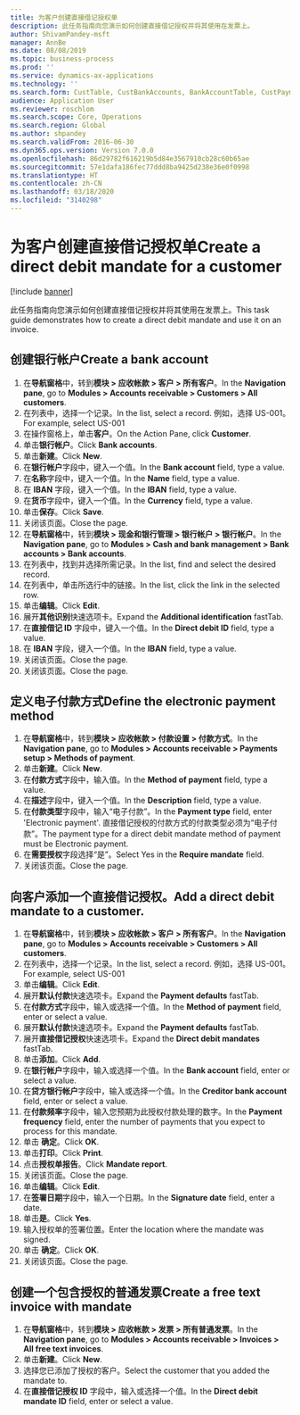 ```yaml
---
title: 为客户创建直接借记授权单
description: 此任务指南向您演示如何创建直接借记授权并将其使用在发票上。
author: ShivamPandey-msft
manager: AnnBe
ms.date: 08/08/2019
ms.topic: business-process
ms.prod: ''
ms.service: dynamics-ax-applications
ms.technology: ''
ms.search.form: CustTable, CustBankAccounts, BankAccountTable, CustPaymMode, CustDirectDebitMandate, BankAccountTableLookUp, SrsReportViewerForm,  LogisticsAddressCityLookup, CustFreeInvoice, CustTableLookup
audience: Application User
ms.reviewer: roschlom
ms.search.scope: Core, Operations
ms.search.region: Global
ms.author: shpandey
ms.search.validFrom: 2016-06-30
ms.dyn365.ops.version: Version 7.0.0
ms.openlocfilehash: 86d29782f616219b5d84e3567910cb28c60b65ae
ms.sourcegitcommit: 57e1dafa186fec77ddd8ba9425d238e36e0f0998
ms.translationtype: HT
ms.contentlocale: zh-CN
ms.lasthandoff: 03/18/2020
ms.locfileid: "3140298"
---
```

# <a name="create-a-direct-debit-mandate-for-a-customer"></a><span data-ttu-id="3bd2f-103">为客户创建直接借记授权单</span><span class="sxs-lookup"><span data-stu-id="3bd2f-103">Create a direct debit mandate for a customer</span></span>

[!include [banner](../../includes/banner.md)]

<span data-ttu-id="3bd2f-104">此任务指南向您演示如何创建直接借记授权并将其使用在发票上。</span><span class="sxs-lookup"><span data-stu-id="3bd2f-104">This task guide demonstrates how to create a direct debit mandate and use it on an invoice.</span></span>


## <a name="create-a-bank-account"></a><span data-ttu-id="3bd2f-105">创建银行帐户</span><span class="sxs-lookup"><span data-stu-id="3bd2f-105">Create a bank account</span></span>
1. <span data-ttu-id="3bd2f-106">在**导航窗格**中，转到**模块 > 应收帐款 > 客户 > 所有客户**。</span><span class="sxs-lookup"><span data-stu-id="3bd2f-106">In the **Navigation pane**, go to **Modules > Accounts receivable > Customers > All customers**.</span></span>
2. <span data-ttu-id="3bd2f-107">在列表中，选择一个记录。</span><span class="sxs-lookup"><span data-stu-id="3bd2f-107">In the list, select a record.</span></span> <span data-ttu-id="3bd2f-108">例如，选择 US-001。</span><span class="sxs-lookup"><span data-stu-id="3bd2f-108">For example, select US-001</span></span>
3. <span data-ttu-id="3bd2f-109">在操作窗格上，单击**客户**。</span><span class="sxs-lookup"><span data-stu-id="3bd2f-109">On the Action Pane, click **Customer**.</span></span>
4. <span data-ttu-id="3bd2f-110">单击**银行帐户**。</span><span class="sxs-lookup"><span data-stu-id="3bd2f-110">Click **Bank accounts**.</span></span>
5. <span data-ttu-id="3bd2f-111">单击**新建**。</span><span class="sxs-lookup"><span data-stu-id="3bd2f-111">Click **New**.</span></span>
6. <span data-ttu-id="3bd2f-112">在**银行帐户**字段中，键入一个值。</span><span class="sxs-lookup"><span data-stu-id="3bd2f-112">In the **Bank account** field, type a value.</span></span>
7. <span data-ttu-id="3bd2f-113">在**名称**字段中，键入一个值。</span><span class="sxs-lookup"><span data-stu-id="3bd2f-113">In the **Name** field, type a value.</span></span>
8. <span data-ttu-id="3bd2f-114">在 **IBAN** 字段，键入一个值。</span><span class="sxs-lookup"><span data-stu-id="3bd2f-114">In the **IBAN** field, type a value.</span></span>
9. <span data-ttu-id="3bd2f-115">在**货币**字段中，键入一个值。</span><span class="sxs-lookup"><span data-stu-id="3bd2f-115">In the **Currency** field, type a value.</span></span>
10. <span data-ttu-id="3bd2f-116">单击**保存**。</span><span class="sxs-lookup"><span data-stu-id="3bd2f-116">Click **Save**.</span></span>
11. <span data-ttu-id="3bd2f-117">关闭该页面。</span><span class="sxs-lookup"><span data-stu-id="3bd2f-117">Close the page.</span></span>
12. <span data-ttu-id="3bd2f-118">在**导航窗格**中，转到**模块 > 现金和银行管理 > 银行帐户 > 银行帐户**。</span><span class="sxs-lookup"><span data-stu-id="3bd2f-118">In the **Navigation pane**, go to **Modules > Cash and bank management > Bank accounts > Bank accounts**.</span></span>
13. <span data-ttu-id="3bd2f-119">在列表中，找到并选择所需记录。</span><span class="sxs-lookup"><span data-stu-id="3bd2f-119">In the list, find and select the desired record.</span></span>
14. <span data-ttu-id="3bd2f-120">在列表中，单击所选行中的链接。</span><span class="sxs-lookup"><span data-stu-id="3bd2f-120">In the list, click the link in the selected row.</span></span>
15. <span data-ttu-id="3bd2f-121">单击**编辑**。</span><span class="sxs-lookup"><span data-stu-id="3bd2f-121">Click **Edit**.</span></span>
16. <span data-ttu-id="3bd2f-122">展开**其他识别**快速选项卡。</span><span class="sxs-lookup"><span data-stu-id="3bd2f-122">Expand the **Additional identification** fastTab.</span></span>
17. <span data-ttu-id="3bd2f-123">在**直接借记 ID** 字段中，键入一个值。</span><span class="sxs-lookup"><span data-stu-id="3bd2f-123">In the **Direct debit ID** field, type a value.</span></span>
18. <span data-ttu-id="3bd2f-124">在 **IBAN** 字段，键入一个值。</span><span class="sxs-lookup"><span data-stu-id="3bd2f-124">In the **IBAN** field, type a value.</span></span>
19. <span data-ttu-id="3bd2f-125">关闭该页面。</span><span class="sxs-lookup"><span data-stu-id="3bd2f-125">Close the page.</span></span>
20. <span data-ttu-id="3bd2f-126">关闭该页面。</span><span class="sxs-lookup"><span data-stu-id="3bd2f-126">Close the page.</span></span>

## <a name="define-the-electronic-payment-method"></a><span data-ttu-id="3bd2f-127">定义电子付款方式</span><span class="sxs-lookup"><span data-stu-id="3bd2f-127">Define the electronic payment method</span></span>
1. <span data-ttu-id="3bd2f-128">在**导航窗格**中，转到**模块 > 应收帐款 > 付款设置 > 付款方式**。</span><span class="sxs-lookup"><span data-stu-id="3bd2f-128">In the **Navigation pane**, go to **Modules > Accounts receivable > Payments setup > Methods of payment**.</span></span>
2. <span data-ttu-id="3bd2f-129">单击**新建**。</span><span class="sxs-lookup"><span data-stu-id="3bd2f-129">Click **New**.</span></span>
3. <span data-ttu-id="3bd2f-130">在**付款方式**字段中，输入值。</span><span class="sxs-lookup"><span data-stu-id="3bd2f-130">In the **Method of payment** field, type a value.</span></span>
4. <span data-ttu-id="3bd2f-131">在**描述**字段中，键入一个值。</span><span class="sxs-lookup"><span data-stu-id="3bd2f-131">In the **Description** field, type a value.</span></span>
5. <span data-ttu-id="3bd2f-132">在**付款类型**字段中，输入“电子付款”。</span><span class="sxs-lookup"><span data-stu-id="3bd2f-132">In the **Payment type** field, enter 'Electronic payment'.</span></span> <span data-ttu-id="3bd2f-133">直接借记授权的付款方式的付款类型必须为“电子付款”。</span><span class="sxs-lookup"><span data-stu-id="3bd2f-133">The payment type for a direct debit mandate method of payment must be Electronic payment.</span></span>
6. <span data-ttu-id="3bd2f-134">在**需要授权**字段选择“是”。</span><span class="sxs-lookup"><span data-stu-id="3bd2f-134">Select Yes in the **Require mandate** field.</span></span>
7. <span data-ttu-id="3bd2f-135">关闭该页面。</span><span class="sxs-lookup"><span data-stu-id="3bd2f-135">Close the page.</span></span>

## <a name="add-a-direct-debit-mandate-to-a-customer"></a><span data-ttu-id="3bd2f-136">向客户添加一个直接借记授权。</span><span class="sxs-lookup"><span data-stu-id="3bd2f-136">Add a direct debit mandate to a customer.</span></span>
1. <span data-ttu-id="3bd2f-137">在**导航窗格**中，转到**模块 > 应收帐款 > 客户 > 所有客户**。</span><span class="sxs-lookup"><span data-stu-id="3bd2f-137">In the **Navigation pane**, go to **Modules > Accounts receivable > Customers > All customers**.</span></span>
2. <span data-ttu-id="3bd2f-138">在列表中，选择一个记录。</span><span class="sxs-lookup"><span data-stu-id="3bd2f-138">In the list, select a record.</span></span> <span data-ttu-id="3bd2f-139">例如，选择 US-001。</span><span class="sxs-lookup"><span data-stu-id="3bd2f-139">For example, select US-001</span></span>
3. <span data-ttu-id="3bd2f-140">单击**编辑**。</span><span class="sxs-lookup"><span data-stu-id="3bd2f-140">Click **Edit**.</span></span>
4. <span data-ttu-id="3bd2f-141">展开**默认付款**快速选项卡。</span><span class="sxs-lookup"><span data-stu-id="3bd2f-141">Expand the **Payment defaults** fastTab.</span></span>
5. <span data-ttu-id="3bd2f-142">在**付款方式**字段中，输入或选择一个值。</span><span class="sxs-lookup"><span data-stu-id="3bd2f-142">In the **Method of payment** field, enter or select a value.</span></span>
6. <span data-ttu-id="3bd2f-143">展开**默认付款**快速选项卡。</span><span class="sxs-lookup"><span data-stu-id="3bd2f-143">Expand the **Payment defaults** fastTab.</span></span>
7. <span data-ttu-id="3bd2f-144">展开**直接借记授权**快速选项卡。</span><span class="sxs-lookup"><span data-stu-id="3bd2f-144">Expand the **Direct debit mandates** fastTab.</span></span>
8. <span data-ttu-id="3bd2f-145">单击**添加**。</span><span class="sxs-lookup"><span data-stu-id="3bd2f-145">Click **Add**.</span></span>
9. <span data-ttu-id="3bd2f-146">在**银行帐户**字段中，输入或选择一个值。</span><span class="sxs-lookup"><span data-stu-id="3bd2f-146">In the **Bank account** field, enter or select a value.</span></span>
10. <span data-ttu-id="3bd2f-147">在**贷方银行帐户**字段中，输入或选择一个值。</span><span class="sxs-lookup"><span data-stu-id="3bd2f-147">In the **Creditor bank account** field, enter or select a value.</span></span>
11. <span data-ttu-id="3bd2f-148">在**付款频率**字段中，输入您预期为此授权付款处理的数字。</span><span class="sxs-lookup"><span data-stu-id="3bd2f-148">In the **Payment frequency** field, enter the number of payments that you expect to process for this mandate.</span></span>
12. <span data-ttu-id="3bd2f-149">单击 **确定**。</span><span class="sxs-lookup"><span data-stu-id="3bd2f-149">Click **OK**.</span></span>
13. <span data-ttu-id="3bd2f-150">单击**打印**。</span><span class="sxs-lookup"><span data-stu-id="3bd2f-150">Click **Print**.</span></span>
14. <span data-ttu-id="3bd2f-151">点击**授权单报告**。</span><span class="sxs-lookup"><span data-stu-id="3bd2f-151">Click **Mandate report**.</span></span>
15. <span data-ttu-id="3bd2f-152">关闭该页面。</span><span class="sxs-lookup"><span data-stu-id="3bd2f-152">Close the page.</span></span>
16. <span data-ttu-id="3bd2f-153">单击**编辑**。</span><span class="sxs-lookup"><span data-stu-id="3bd2f-153">Click **Edit**.</span></span>
17. <span data-ttu-id="3bd2f-154">在**签署日期**字段中，输入一个日期。</span><span class="sxs-lookup"><span data-stu-id="3bd2f-154">In the **Signature date** field, enter a date.</span></span>
18. <span data-ttu-id="3bd2f-155">单击**是**。</span><span class="sxs-lookup"><span data-stu-id="3bd2f-155">Click **Yes**.</span></span>
19. <span data-ttu-id="3bd2f-156">输入授权单的签署位置。</span><span class="sxs-lookup"><span data-stu-id="3bd2f-156">Enter the location where the mandate was signed.</span></span>
20. <span data-ttu-id="3bd2f-157">单击 **确定**。</span><span class="sxs-lookup"><span data-stu-id="3bd2f-157">Click **OK**.</span></span>
21. <span data-ttu-id="3bd2f-158">关闭该页面。</span><span class="sxs-lookup"><span data-stu-id="3bd2f-158">Close the page.</span></span>

## <a name="create-a-free-text-invoice-with-mandate"></a><span data-ttu-id="3bd2f-159">创建一个包含授权的普通发票</span><span class="sxs-lookup"><span data-stu-id="3bd2f-159">Create a free text invoice with mandate</span></span>
1. <span data-ttu-id="3bd2f-160">在**导航窗格**中，转到**模块 > 应收帐款 > 发票 > 所有普通发票**。</span><span class="sxs-lookup"><span data-stu-id="3bd2f-160">In the **Navigation pane**, go to **Modules > Accounts receivable > Invoices > All free text invoices**.</span></span>
2. <span data-ttu-id="3bd2f-161">单击**新建**。</span><span class="sxs-lookup"><span data-stu-id="3bd2f-161">Click **New**.</span></span>
3. <span data-ttu-id="3bd2f-162">选择您已添加了授权的客户。</span><span class="sxs-lookup"><span data-stu-id="3bd2f-162">Select the customer that you added the mandate to.</span></span>
4. <span data-ttu-id="3bd2f-163">在**直接借记授权 ID** 字段中，输入或选择一个值。</span><span class="sxs-lookup"><span data-stu-id="3bd2f-163">In the **Direct debit mandate ID** field, enter or select a value.</span></span>

